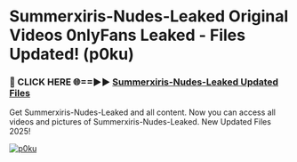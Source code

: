 # Summerxiris-Nudes-Leaked Original Videos 0nlyFans Leaked - Files Updated! (p0ku)

<h3>🔴 CLICK HERE 🌐==►► <a href="https://tinyurl.com/yc6ubb5a" rel="nofollow">Summerxiris-Nudes-Leaked Updated Files</a></h3>

Get Summerxiris-Nudes-Leaked and all content. Now you can access all videos and pictures of Summerxiris-Nudes-Leaked. New Updated Files 2025!

[![p0ku](https://i.imgur.com/7eu0CRL.gif)](https://tinyurl.com/yc6ubb5a)

